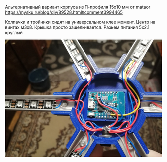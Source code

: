 Альтернативный вариант корпуса из П-профиля 15х10 мм от mataor \
https://mysku.ru/blog/diy/89528.html#comment3994465

Колпачки и тройники сидят на универсальном клее момент. Центр на винтах м3х8. Крышка просто защелкивается. Разьем питания 5х2.1 круглый

![](small.jpg)
